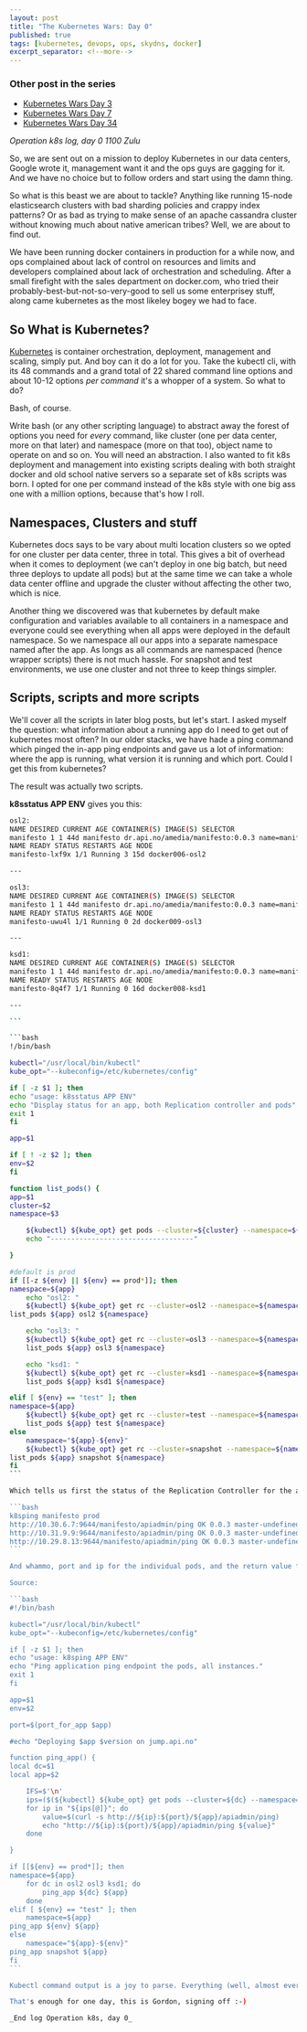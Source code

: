 ```yaml
---
layout: post
title: "The Kubernetes Wars: Day 0"
published: true
tags: [kubernetes, devops, ops, skydns, docker]
excerpt_separator: <!--more-->
---
```


### Other post in the series

- [Kubernetes Wars Day 3](/devops/2016/06/04/kubernetes-wars-day-3.html)
- [Kubernetes Wars Day 7](/devops/2016/06/12/kubernetes-wars-day-7.html)
- [Kubernetes Wars Day 34](/devops/2016/12/25/the-kubernetes-wars-day-34.html)

_Operation k8s log, day 0 1100 Zulu_

So, we are sent out on a mission to deploy Kubernetes in our data centers, Google wrote it, management want it and the ops guys are gagging for it. And we have no choice but to follow orders and start using the damn thing.

So what is this beast we are about to tackle? Anything like running 15-node elasticsearch clusters with bad sharding policies and crappy index patterns? Or as bad as trying to make sense of an apache cassandra cluster without knowing much about native american tribes? Well, we are about to find out.

We have been running docker containers in production for a while now, and ops complained about lack of control on resources and limits and developers complained about lack of orchestration and scheduling. After a small firefight with the sales department on docker.com, who tried their probably-best-but-not-so-very-good to sell us some enterprisey stuff, along came kubernetes as the most likeley bogey we had to face.
<!--more-->
## So What is Kubernetes?

[Kubernetes](http://kubernetes.io) is container orchestration, deployment, management and scaling, simply put. And boy can it do a lot for you. Take the kubectl cli, with its 48 commands and a grand total of 22 shared command line options and about 10-12 options _per command_ it's a whopper of a system. So what to do?

Bash, of course.

Write bash (or any other scripting language) to abstract away the forest of options you need for _every_ command, like cluster (one per data center, more on that later) and namespace (more on that too), object name to operate on and so on. You will need an abstraction. I also wanted to fit k8s deployment and management into existing scripts dealing with both straight docker and old school native servers so a separate set of k8s scripts was born. I opted for one per command instead of the k8s style with one big ass one with a million options, because that's how I roll.

## Namespaces, Clusters and stuff

Kubernetes docs says to be vary about multi location clusters so we opted for one cluster per data center, three in total. This gives a bit of overhead when it comes to deployment (we can't deploy in one big batch, but need three deploys to update all pods) but at the same time we can take a whole data center offline and upgrade the cluster without affecting the other two, which is nice.

Another thing we discovered was that kubernetes by default make configuration and variables available to all containers in a namespace and everyone could see everything when all apps were deployed in the default namespace. So we namespace all our apps into a separate namespace named after the app. As longs as all commands are namespaced (hence wrapper scripts) there is not much hassle. For snapshot and test environments, we use one cluster and not three to keep things simpler.

## Scripts, scripts and more scripts

We'll cover all the scripts in later blog posts, but let's start. I asked myself the question: what information about a running app do I need to get out of kubernetes most often? In our older stacks, we have hade a ping command which pinged the in-app ping endpoints and gave us a lot of information: where the app is running, what version it is running and which port. Could I get this from kubernetes?

The result was actually two scripts.

**k8sstatus APP ENV** gives you this:

<style> code.language-bash { font-size: 65% }</style>

````bash
osl2:
NAME DESIRED CURRENT AGE CONTAINER(S) IMAGE(S) SELECTOR
manifesto 1 1 44d manifesto dr.api.no/amedia/manifesto:0.0.3 name=manifesto
NAME READY STATUS RESTARTS AGE NODE
manifesto-lxf9x 1/1 Running 3 15d docker006-osl2

---

osl3:
NAME DESIRED CURRENT AGE CONTAINER(S) IMAGE(S) SELECTOR
manifesto 1 1 44d manifesto dr.api.no/amedia/manifesto:0.0.3 name=manifesto
NAME READY STATUS RESTARTS AGE NODE
manifesto-uwu4l 1/1 Running 0 2d docker009-osl3

---

ksd1:
NAME DESIRED CURRENT AGE CONTAINER(S) IMAGE(S) SELECTOR
manifesto 1 1 44d manifesto dr.api.no/amedia/manifesto:0.0.3 name=manifesto
NAME READY STATUS RESTARTS AGE NODE
manifesto-8q4f7 1/1 Running 0 16d docker008-ksd1

---

```

```bash
!/bin/bash

kubectl="/usr/local/bin/kubectl"
kube_opt="--kubeconfig=/etc/kubernetes/config"

if [ -z $1 ]; then
echo "usage: k8sstatus APP ENV"
echo "Display status for an app, both Replication controller and pods"
exit 1
fi

app=$1

if [ ! -z $2 ]; then
env=$2
fi

function list_pods() {
app=$1
cluster=$2
namespace=$3

    ${kubectl} ${kube_opt} get pods --cluster=${cluster} --namespace=${namespace} -o wide
    echo "-----------------------------------"

}

#default is prod
if [[-z ${env} || ${env} == prod*]]; then
namespace=${app}
    echo "osl2: "
    ${kubectl} ${kube_opt} get rc --cluster=osl2 --namespace=${namespace} ${app} -o wide
list_pods ${app} osl2 ${namespace}

    echo "osl3: "
    ${kubectl} ${kube_opt} get rc --cluster=osl3 --namespace=${namespace} ${app} -o wide
    list_pods ${app} osl3 ${namespace}

    echo "ksd1: "
    ${kubectl} ${kube_opt} get rc --cluster=ksd1 --namespace=${namespace} ${app} -o wide
    list_pods ${app} ksd1 ${namespace}

elif [ ${env} == "test" ]; then
namespace=${app}
    ${kubectl} ${kube_opt} get rc --cluster=test --namespace=${namespace} ${app} -o wide
    list_pods ${app} test ${namespace}
else
    namespace="${app}-${env}"
    ${kubectl} ${kube_opt} get rc --cluster=snapshot --namespace=${namespace} ${app} -o wide
list_pods ${app} snapshot ${namespace}
fi
```

Which tells us first the status of the Replication Controller for the app (and the version) and then iterates through all pods for this RC and shows where these are running and status for them. What this doesn't tell us, is the actual reply from the ping endpoint in the app, and not which IP it is running on (not always needed in kubernetes, but nice to test against when debugging. Thus k8sping was born.

```bash
k8sping manifesto prod
http://10.30.6.7:9644/manifesto/apiadmin/ping OK 0.0.3 master-undefined
http://10.31.9.9:9644/manifesto/apiadmin/ping OK 0.0.3 master-undefined
http://10.29.8.13:9644/manifesto/apiadmin/ping OK 0.0.3 master-undefined
```

And whammo, port and ip for the individual pods, and the return value from the ping endpoint.

Source:

```bash
#!/bin/bash

kubectl="/usr/local/bin/kubectl"
kube_opt="--kubeconfig=/etc/kubernetes/config"

if [ -z $1 ]; then
echo "usage: k8sping APP ENV"
echo "Ping application ping endpoint the pods, all instances."
exit 1
fi

app=$1
env=$2

port=$(port_for_app $app)

#echo "Deploying $app $version on jump.api.no"

function ping_app() {
local dc=$1
local app=$2

    IFS=$'\n'
    ips=($(${kubectl} ${kube_opt} get pods --cluster=${dc} --namespace=${namespace} -o yaml | grep -i podip | cut -f2 -d: | sed 's/\s//g'))
    for ip in "${ips[@]}"; do
        value=$(curl -s http://${ip}:${port}/${app}/apiadmin/ping)
        echo "http://${ip}:${port}/${app}/apiadmin/ping ${value}"
    done

}

if [[${env} == prod*]]; then
namespace=${app}
    for dc in osl2 osl3 ksd1; do
        ping_app ${dc} ${app}
    done
elif [ ${env} == "test" ]; then
    namespace=${app}
ping_app ${env} ${app}
else
    namespace="${app}-${env}"
ping_app snapshot ${app}
fi
```

Kubectl command output is a joy to parse. Everything (well, almost everything) makes sense.

That's enough for one day, this is Gordon, signing off :-)

_End log Operation k8s, day 0_
````
